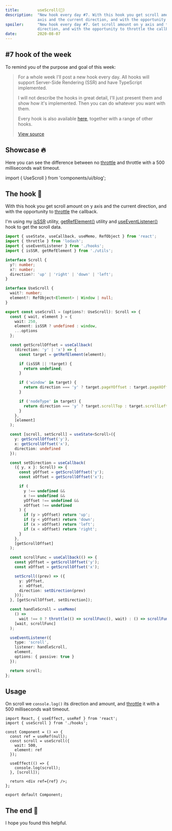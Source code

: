```yaml
---
title:        useScroll(📜)
description:  "New hook every day #7. With this hook you get scroll amount on y
              axis and the current direction, and with the opportunity to throttle the callback."
spoiler:      "New hook every day #7. Get scroll amount on y axis and the current
              direction, and with the opportunity to throttle the callback."
date:         2020-08-07
---
```


## #7 hook of the week

To remind you of the purpose and goal of this week:

> For a whole week I'll post a new hook every day. All hooks will support Server-Side
> Rendering (SSR) and have TypeScript implemented.
>
> I will not describe the hooks in great detail, I'll just present them and show
> how it's implemented. Then you can do whatever you want with them.
>
> Every hook is also available [here](https://github.com/gunnarx2/tobbelindstrom.com/tree/master/src/hooks),
> together with a range of other hooks.
>
> [View source](/blog/useMutationObserver/#new-hook-every-day-for-one-week-)

## Showcase 🔥

Here you can see the difference between no [throttle](https://lodash.com/docs/4.17.15#throttle)
and throttle with a 500 milliseconds wait timeout.

import { UseScroll } from 'components/ui/blog';

<UseScroll />

## The hook 🎣

With this hook you get scroll amount on y axis and the current direction, and with
the opportunity to [throttle](https://lodash.com/docs/4.17.15#throttle) the callback.

I'm using my [isSSR](/blog/useMutationObserver/#is-server-side-rendering) utility,
[getRefElement()](/blog/useMutationObserver/#get-ref-element) utility and
[useEventListener()](/blog/useEventListener/) hook to get the scroll data.

```ts
import { useState, useCallback, useMemo, RefObject } from 'react';
import { throttle } from 'lodash';
import { useEventListener } from './hooks';
import { isSSR, getRefElement } from './utils';

interface Scroll {
  y?: number;
  x?: number;
  direction?: 'up' | 'right' | 'down' | 'left';
}

interface UseScroll {
  wait?: number;
  element?: RefObject<Element> | Window | null;
}

export const useScroll = (options?: UseScroll): Scroll => {
  const { wait, element } = {
    wait: 250,
    element: isSSR ? undefined : window,
    ...options
  };

  const getScrollOffset = useCallback(
    (direction: 'y' | 'x') => {
      const target = getRefElement(element);

      if (isSSR || !target) {
        return undefined;
      }

      if ('window' in target) {
        return direction === 'y' ? target.pageYOffset : target.pageXOffset;
      }

      if ('nodeType' in target) {
        return direction === 'y' ? target.scrollTop : target.scrollLeft;
      }
    },
    [element]
  );

  const [scroll, setScroll] = useState<Scroll>({
    y: getScrollOffset('y'),
    x: getScrollOffset('x'),
    direction: undefined
  });

  const setDirection = useCallback(
    ({ y, x }: Scroll) => {
      const yOffset = getScrollOffset('y');
      const xOffset = getScrollOffset('x');

      if (
        y !== undefined &&
        x !== undefined &&
        yOffset !== undefined &&
        xOffset !== undefined
      ) {
        if (y > yOffset) return 'up';
        if (y < yOffset) return 'down';
        if (x > xOffset) return 'left';
        if (x < xOffset) return 'right';
      }
    },
    [getScrollOffset]
  );

  const scrollFunc = useCallback(() => {
    const yOffset = getScrollOffset('y');
    const xOffset = getScrollOffset('x');

    setScroll((prev) => ({
      y: yOffset,
      x: xOffset,
      direction: setDirection(prev)
    }));
  }, [getScrollOffset, setDirection]);

  const handleScroll = useMemo(
    () =>
      wait !== 0 ? throttle(() => scrollFunc(), wait) : () => scrollFunc(),
    [wait, scrollFunc]
  );

  useEventListener({
    type: 'scroll',
    listener: handleScroll,
    element,
    options: { passive: true }
  });

  return scroll;
};
```

## Usage

On scroll we `console.log()` its direction and amount, and [throttle](https://lodash.com/docs/4.17.15#throttle)
it with a 500 milliseconds wait timeout.

```tsx
import React, { useEffect, useRef } from 'react';
import { useScroll } from './hooks';

const Component = () => {
  const ref = useRef(null);
  const scroll = useScroll({
    wait: 500,
    element: ref
  });

  useEffect(() => {
    console.log(scroll);
  }, [scroll]);

  return <div ref={ref} />;
};

export default Component;
```

## The end 📜

I hope you found this helpful.
